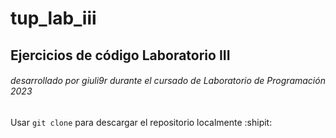 # tup_lab_iii

## Ejercicios de código Laboratorio III
###### desarrollado por _giuli9r_ durante el cursado de Laboratorio de Programación 2023

Usar `git clone` para descargar el repositorio localmente  :shipit:
